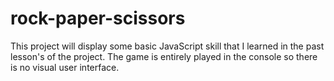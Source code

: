 # rock-paper-scissors
This project will display some basic JavaScript skill that I learned in the past lesson's of the project.
The game is entirely played in the console so there is no visual user interface.
